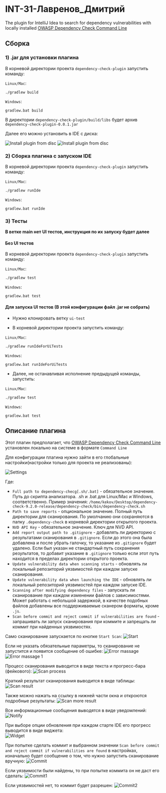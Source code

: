 # INT-31-Лавренов_Дмитрий

<!-- Plugin description -->

The plugin for IntelliJ Idea to search for dependency vulnerabilities with locally installed
[OWASP Dependency Check Command Line](https://owasp.org/www-project-dependency-check/)

<!-- Plugin description end -->

## Сборка

### 1) .jar для установки плагина
В корневой директории проекта `dependency-check-plugin` запустить команду:

`Linux/Mac`:
```shell
./gradlew build
```

`Windows`:
```shell
gradlew.bat build
```

В директории `dependency-check-plugin/build/libs` будет архив `dependency-check-plugin-0.0.1.jar`

Далее его можно установить в IDE с диска:

![Install plugin from disc](doc/pic/installPlugin.png)
![Install plugin from disc](doc/pic/installPlugin1.png)

### 2) Сборка плагина с запуском IDE
В корневой директории проекта `dependency-check-plugin` запустить команду:

`Linux/Mac`:
```shell
./gradlew runIde
```

`Windows`:
```shell
gradlew.bat runIde
```

### 3) Тесты

**В ветке main нет UI тестов, инструкция по их запуску будет далее**

#### Без UI тестов
В корневой директории проекта `dependency-check-plugin` запустить команду:

`Linux/Mac`:
```shell
./gradlew test
```

`Windows`:
```shell
gradlew.bat test
```

#### Для запуска UI тестов (В этой конфигурации файл .jar не собрать)
- Нужно клонировать ветку `ui-test`

- В корневой директории проекта запустить команду:

`Linux/Mac`:
```shell
./gradlew runIdeForUiTests
```

`Windows`:
```shell
gradlew.bat runIdeForUiTests
```

- Далее, не останавливая исполнение предыдущей команды, запустить:  

`Linux/Mac`:
```shell
./gradlew test
```

`Windows`:
```shell
gradlew.bat test
```

## Описание плагина

Этот плагин предполагает, что [OWASP Dependency Check Command Line](https://owasp.org/www-project-dependency-check/)
установлен локально на системе в формате `Command Line`

Для конфигурации плагина нужно зайти в его глобальные настройки(настройки только для проекта не реализованы):

![Settings](doc/pic/settings.png)

Где:
- `Full path to dependency-checg[.sh/.bat]` - обязательное значение. Путь до скрипта анализатора. .sh и .bat для
Linux/Mac и Windows, соответственно.
Пример значения: `/home/kekov/Desktop/dependency-check-9.2.0-release/dependency-check/bin/dependency-check.sh`
- `Path to save reports` - опциональное значение. Полный путь директории для сканирования. По умолчанию 
они сохраняются в папку `.dependency-check` в корневой директории открытого проекта.
- `NVD API Key` - обязательное значение. Ключ для NVD API.
- `Add report output path to .gitignore` - добавлять ли директорию с результатами сканирования в `.gitignore`. Если
до этого она была добавлена и после убрать галочку, то указание из `.gitignore` будет удалено. Если был указан
не стандартный путь сохранения результатов, то добавит указание в `.gitignore` только если этот путь находится в 
пределах директории открытого проекта.
- `Update vulnerability data when scanning starts` - обновлять ли локальный репозиторий уязвимостей при каждом запуске
сканирования.
- `Update vulnerability data when launching the IDE` - обновлять ли локальный репозиторий уязвимостей при каждом запуске
  IDE.
- `Scanning after modifying dependency files` - запускать ли сканирование при каждом изменении файлов с зависимостями.
Может работать с небольшой задержкой, в качестве подобных файлов добавлены все поддерживаемые сканером форматы, кроме `.js`.
- `Scan before commit and reject commit if vulnerabilities are found` - запрашивать ли запуск сканирования
при коммите и запрещать ли коммит при найденных уязвимостях.

Само сканирование запускается по кнопке `Start Scan`:
![Start](doc/pic/start.png)

Если не указать обязательные параметры, то сканирование не запустится и появится сообщение об ошибке:
![Error massage](doc/pic/errorMessage.png)
![Error massage 1](doc/pic/errorMessage1.png)

Процесс сканирования выводится в виде текста и прогресс-бара (фейкового):
![Scan process](doc/pic/scanProcessing.png)

Краткий результат сканирования выводится в виде таблицы:
![Scan result](doc/pic/scanResult.png)

Также можно нажать на ссылку в нижней части окна и откроются подробные результаты:
![Scan more result](doc/pic/scanMoreResult.png)

Все информационные сообщения выводятся в виде уведомлений:
![Notify](doc/pic/notify.png)

При выборе опции обновления при каждом старте IDE его прогресс выводится в виде виджета:  
![Widget](doc/pic/widget.png)

При попытке сделать коммит и выбранном значении `Scan before commit and reject commit if vulnerabilities are found`
в настройках, изначально будет сообщение о том, что нужно запустить сканирование вручную:
![Commit](doc/pic/commit.png)

Если уязвимости были найдены, то при попытке коммита он не даст его сделать:
![Commit1](doc/pic/commit1.png)

Если уязвимостей нет, то коммит будет разрешен:
![Commit2](doc/pic/commit2.png)